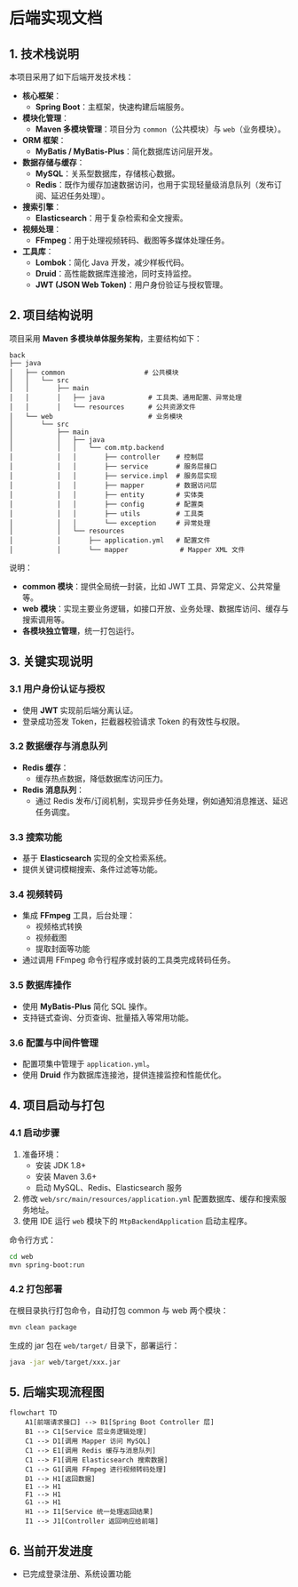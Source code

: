 # 后端实现文档

## 1. 技术栈说明

本项目采用了如下后端开发技术栈：

- **核心框架**：
  - **Spring Boot**：主框架，快速构建后端服务。
- **模块化管理**：
  - **Maven 多模块管理**：项目分为 `common`（公共模块）与 `web`（业务模块）。
- **ORM 框架**：
  - **MyBatis / MyBatis-Plus**：简化数据库访问层开发。
- **数据存储与缓存**：
  - **MySQL**：关系型数据库，存储核心数据。
  - **Redis**：既作为缓存加速数据访问，也用于实现轻量级消息队列（发布订阅、延迟任务处理）。
- **搜索引擎**：
  - **Elasticsearch**：用于复杂检索和全文搜索。
- **视频处理**：
  - **FFmpeg**：用于处理视频转码、截图等多媒体处理任务。
- **工具库**：
  - **Lombok**：简化 Java 开发，减少样板代码。
  - **Druid**：高性能数据库连接池，同时支持监控。
  - **JWT (JSON Web Token)**：用户身份验证与授权管理。

## 2. 项目结构说明

项目采用 **Maven 多模块单体服务架构**，主要结构如下：

```plaintext
back
├── java
│   ├── common                    # 公共模块
│   │   └── src
│   │       ├── main
│   │       │   ├── java           # 工具类、通用配置、异常处理
│   │       │   └── resources      # 公共资源文件
│   └── web                        # 业务模块
│       └── src
│           ├── main
│           │   ├── java
│           │   │   └── com.mtp.backend
│           │   │       ├── controller    # 控制层
│           │   │       ├── service       # 服务层接口
│           │   │       ├── service.impl  # 服务层实现
│           │   │       ├── mapper        # 数据访问层
│           │   │       ├── entity        # 实体类
│           │   │       ├── config        # 配置类
│           │   │       ├── utils         # 工具类
│           │   │       └── exception     # 异常处理
│           │   └── resources
│           │       ├── application.yml   # 配置文件
│           │       └── mapper             # Mapper XML 文件
```

说明：

- **common 模块**：提供全局统一封装，比如 JWT 工具、异常定义、公共常量等。
- **web 模块**：实现主要业务逻辑，如接口开放、业务处理、数据库访问、缓存与搜索调用等。
- **各模块独立管理**，统一打包运行。

## 3. 关键实现说明

### 3.1 用户身份认证与授权

- 使用 **JWT** 实现前后端分离认证。
- 登录成功签发 Token，拦截器校验请求 Token 的有效性与权限。

### 3.2 数据缓存与消息队列

- **Redis 缓存**：
  - 缓存热点数据，降低数据库访问压力。
- **Redis 消息队列**：
  - 通过 Redis 发布/订阅机制，实现异步任务处理，例如通知消息推送、延迟任务调度。

### 3.3 搜索功能

- 基于 **Elasticsearch** 实现的全文检索系统。
- 提供关键词模糊搜索、条件过滤等功能。

### 3.4 视频转码

- 集成 **FFmpeg** 工具，后台处理：
  - 视频格式转换
  - 视频截图
  - 提取封面等功能
- 通过调用 FFmpeg 命令行程序或封装的工具类完成转码任务。

### 3.5 数据库操作

- 使用 **MyBatis-Plus** 简化 SQL 操作。
- 支持链式查询、分页查询、批量插入等常用功能。

### 3.6 配置与中间件管理

- 配置项集中管理于 `application.yml`。
- 使用 **Druid** 作为数据库连接池，提供连接监控和性能优化。

## 4. 项目启动与打包

### 4.1 启动步骤

1. 准备环境：
   - 安装 JDK 1.8+
   - 安装 Maven 3.6+
   - 启动 MySQL、Redis、Elasticsearch 服务
2. 修改 `web/src/main/resources/application.yml` 配置数据库、缓存和搜索服务地址。
3. 使用 IDE 运行 `web` 模块下的 `MtpBackendApplication` 启动主程序。

命令行方式：

```bash
cd web
mvn spring-boot:run
```

### 4.2 打包部署

在根目录执行打包命令，自动打包 common 与 web 两个模块：

```bash
mvn clean package
```

生成的 jar 包在 `web/target/` 目录下，部署运行：

```bash
java -jar web/target/xxx.jar
```

## 5. 后端实现流程图

```mermaid
flowchart TD
    A1[前端请求接口] --> B1[Spring Boot Controller 层]
    B1 --> C1[Service 层业务逻辑处理]
    C1 --> D1[调用 Mapper 访问 MySQL]
    C1 --> E1[调用 Redis 缓存与消息队列]
    C1 --> F1[调用 Elasticsearch 搜索数据]
    C1 --> G1[调用 FFmpeg 进行视频转码处理]
    D1 --> H1[返回数据]
    E1 --> H1
    F1 --> H1
    G1 --> H1
    H1 --> I1[Service 统一处理返回结果]
    I1 --> J1[Controller 返回响应给前端]
```

## 6. 当前开发进度

- 已完成登录注册、系统设置功能